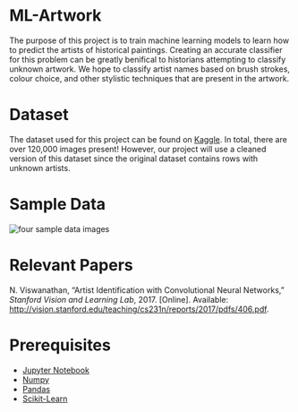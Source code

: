# ML-Artwork

The purpose of this project is to train machine learning models to learn how to predict the artists of historical paintings. Creating an accurate classifier for this problem can be greatly benifical to historians attempting to classify unknown artwork. We hope to classify artist names based on brush strokes, colour choice, and other stylistic techniques that are present in the artwork. 


# Dataset

The dataset used for this project can be found on [Kaggle](https://www.kaggle.com/datasets/antoinegruson/-wikiart-all-images-120k-link?resource=download). In total, there are over 120,000 images present! However, our project will use a cleaned version of this dataset since the original dataset contains rows with unknown artists.

# Sample Data

![four sample data images](https://i.imgur.com/Qrlazof.png)

# Relevant Papers

N. Viswanathan, “Artist Identification with Convolutional Neural Networks,” _Stanford Vision and Learning Lab_, 2017. [Online]. Available: http://vision.stanford.edu/teaching/cs231n/reports/2017/pdfs/406.pdf.

# Prerequisites

 - [Jupyter Notebook](https://jupyter.org/)
 - [Numpy](https://numpy.org/)
 - [Pandas](https://pandas.pydata.org/)
 - [Scikit-Learn](https://scikit-learn.org/stable/)
